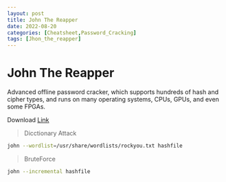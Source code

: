 ```yaml
---
layout: post
title: John The Reapper
date: 2022-08-20
categories: [Cheatsheet,Password_Cracking]
tags: [Jhon_the_reapper]
---
```


# John The Reapper
Advanced offline password cracker, which supports hundreds of hash and cipher types, and runs on many operating systems, CPUs, GPUs, and even some FPGAs.

Download [Link](https://github.com/openwall/john)

> Dicctionary Attack
```bash
john --wordlist=/usr/share/wordlists/rockyou.txt hashfile
```

> BruteForce
```bash
john --incremental hashfile
```
